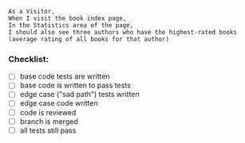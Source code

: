 ```
As a Visitor,
When I visit the book index page,
In the Statistics area of the page,
I should also see three authors who have the highest-rated books
(average rating of all books for that author)
```

### Checklist:

- [ ] base code tests are written
- [ ] base code is written to pass tests
- [ ] edge case ("sad path") tests written
- [ ] edge case code written
- [ ] code is reviewed
- [ ] branch is merged
- [ ] all tests still pass
